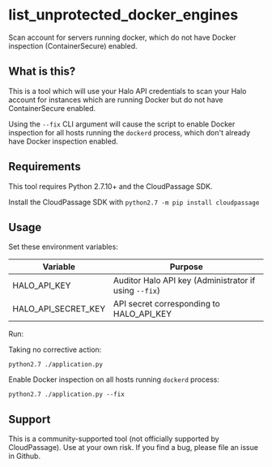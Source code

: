 # list_unprotected_docker_engines

Scan account for servers running docker, which do not have Docker inspection
(ContainerSecure) enabled.

## What is this?

This is a tool which will use your Halo API credentials to scan your Halo
account for instances which are running Docker but do not have ContainerSecure enabled.

Using the `--fix` CLI argument will cause the script to enable Docker inspection for
all hosts running the `dockerd` process, which don't already have Docker inspection
enabled.

## Requirements

This tool requires Python 2.7.10+ and the CloudPassage SDK.

Install the CloudPassage SDK with `python2.7 -m pip install cloudpassage`


## Usage

Set these environment variables:

| Variable            | Purpose                                                 |
|---------------------|---------------------------------------------------------|
| HALO_API_KEY        | Auditor Halo API key (Administrator if using `--fix`)   |
| HALO_API_SECRET_KEY | API secret corresponding to HALO_API_KEY                |

Run:

Taking no corrective action:

`python2.7 ./application.py`

Enable Docker inspection on all hosts running `dockerd` process:

`python2.7 ./application.py --fix`

## Support

This is a community-supported tool (not officially supported by CloudPassage).
Use at your own risk. If you find a bug, please file an issue in Github.
